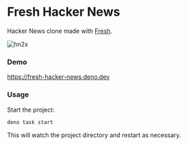 # Fresh Hacker News

Hacker News clone made with [Fresh](https://fresh.deno.dev/).

![hn2x](https://user-images.githubusercontent.com/7889778/194712641-e55379df-38cc-40df-8f1a-dee1c2931003.jpg)

### Demo

https://fresh-hacker-news.deno.dev

### Usage

Start the project:

```
deno task start
```


This will watch the project directory and restart as necessary.
